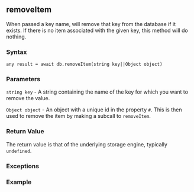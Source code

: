 ## removeItem 

When passed a key name, will remove that key from the database if it exists. If there is no item associated with the given key, this method will do nothing.

### Syntax

`any result = await db.removeItem(string key||Object object)`

### Parameters

`string key` - A string containing the name of the key for which you want to remove the value.

`Object object` - An object with a unique id in the property `#`. This is then used to remove the item by making a subcall to `removeItem`.

### Return Value

The return value is that of the underlying storage engine, typically `undefined`.

### Exceptions

### Example